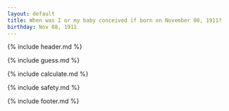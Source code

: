 ```yaml
---
layout: default
title: When was I or my baby conceived if born on November 08, 1911?
birthday: Nov 08, 1911
---
```


{% include header.md %}

{% include guess.md %}

{% include calculate.md %}

{% include safety.md %}

{% include footer.md %}



